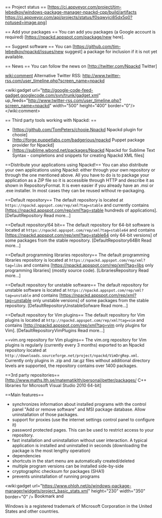 ﻿== Project status ==
[https://ci.appveyor.com/project/tim-lebedkov/windows-package-manager-npackd-cpp/build/artifacts https://ci.appveyor.com/api/projects/status/f0sqwvjci85dx5q0?notused=image.png]

== Add your packages ==
You can add you packages (a Google account is required) [https://npackd.appspot.com/package/new here].

== Suggest software ==
You can [https://github.com/tim-lebedkov/npackd/issues/new suggest] a package for inclusion if it is not yet available.

== News ==
You can follow the news on [http://twitter.com/Npackd Twitter]

<wiki:comment>
Alternative Twitter RSS: http://www.twitter-rss.com/user_timeline.php?screen_name=npackd

<wiki:gadget url="http://google-code-feed-gadget.googlecode.com/svn/trunk/gadget.xml" up_feeds="http://www.twitter-rss.com/user_timeline.php?screen_name=npackd" width="500" height="400" border="0"/>
</wiki:comment>

== Third party tools working with Npackd: ==
  * [https://github.com/TomPeters/chooie.Npackd Npackd plugin for chooie]
  * [http://forge.puppetlabs.com/badgerious/npackd Puppet package provider for Npackd] 
  * [https://sublime.wbond.net/packages/Npackd Npackd for Sublime Text Syntax - completions and snippets for creating Npackd XML files]

==Distribute your applications using Npackd!==
You can also distribute your own applications using Npackd: either through your own repository or through the one mentioned above. All you have to do is to package your application as a ZIP file so it is accessible through HTTP and describe it as shown in RepositoryFormat. It is even easier if you already have an .msi or .exe installer. In most cases they can be reused without re-packaging.

==Default repository==
The default repository is located at `https://npackd.appspot.com/rep/xml?tag=stable` and currently contains [https://npackd.appspot.com/rep/xml?tag=stable hundreds of applications]. [DefaultRepository Read more...]

==Default repository/64 bit==
The default repository for 64-bit software is located at `https://npackd.appspot.com/rep/xml?tag=stable64` and contains [https://npackd.appspot.com/rep/xml?tag=stable64 only 64-bit versions] of some packages from the stable repository. [DefaultRepository64Bit Read more...]

==Default programming libraries repository==
The default programming libraries repository is located at `https://npackd.appspot.com/rep/xml?tag=libs` and contains [https://npackd.appspot.com/rep/xml?tag=libs only programming libraries] (mostly source code). [LibrariesRepository Read more...]

==Default repository for unstable software==
The default repository for unstable software is located at `https://npackd.appspot.com/rep/xml?tag=unstable` and contains [https://npackd.appspot.com/rep/xml?tag=unstable only unstable versions] of some packages from the stable repository. [DefaultRepositoryUnstableSofware Read more...]

==Default repository for Vim plugins==
The default repository for Vim plugins is located at `http://npackd.appspot.com/rep/xml?tag=vim` and contains [http://npackd.appspot.com/rep/xml?tag=vim only plugins for Vim]. [DefaultRepositoryVimPlugins Read more...]

==vim.org repository for Vim plugins==
The vim.org repository for Vim plugins is regularly (currently every 3 months) exported to an Npackd repository located at `http://downloads.sourceforge.net/project/npackd/VimOrgRep.xml`. Currently only plugins in .zip and .tar.gz files without additional directory levels are supported, the repository contains over 1400 packages.

==3rd party repositories==
[http://www.maths.lth.se/matematiklth/personal/petter/packages/ C++ libraries for Microsoft Visual Studio 2010 64-bit]

==Main features==
  * synchronizes information about installed programs with the control panel "Add or remove software" and MSI package database. Allow uninstallation of those packages. 
  * support for proxies (use the internet settings control panel to configure it)
  * password protected pages. This can be used to restrict access to your repository.
  * fast installation and uninstallation without user interaction. A typical application is installed and uninstalled in seconds (downloading the package is the most lengthy operation)
  * dependencies
  * shortcuts in the start menu are automatically created/deleted
  * multiple program versions can be installed side-by-side
  * cryptographic checksum for packages (SHA1)
  * prevents uninstallation of running programs

<wiki:gadget url="https://www.ohloh.net/p/windows-package-manager/widgets/project_basic_stats.xml" height="230" width="350" border="0" />
<a class="addthis_button" href="http://www.addthis.com/bookmark.php?v=250&amp;username=xa-4c376eea7c4cc880"><img src="https://s7.addthis.com/static/btn/v2/lg-share-en.gif" width="125" height="16" alt="Bookmark and Share" style="border:0"/></a>


Windows is a registered trademark of Microsoft Corporation in the United States and other countries.
